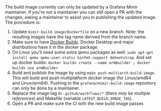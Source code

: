 The build image currently can only be updated by a Grafana Mimir maintainer. If you're not a maintainer you can still open a PR with the changes, asking a maintainer to assist you in publishing the updated image. The procedure is:

1. Update `mimir-build-image/Dockerfile` on a new branch. Note: the resulting images have the tag name derived from the branch name.
2. Make sure to have [Docker Buildx](https://docs.docker.com/buildx/working-with-buildx/). Docker Desktop and major distributions have it in the docker package.
3. On Linux you'll need some extra qemu packages as well: `sudo apt-get install qemu qemu-user-static binfmt-support debootstrap`. And set up docker buildx: `docker buildx create --name armBuilder ; docker buildx use armBuilder`.
4. Build and publish the image by using `make push-multiarch-build-image`. This will build and push multiplatform docker image (for Linux/amd64 and Linux/arm64). Pushing to the `grafana/mimir-build-image` repository can only be done by a maintainer.
5. Replace the image tag in `.github/workflows/*` (_there may be multiple references_) and Makefile (variable `LATEST_BUILD_IMAGE_TAG`).
6. Open a PR and make sure the CI with the new build image passes
